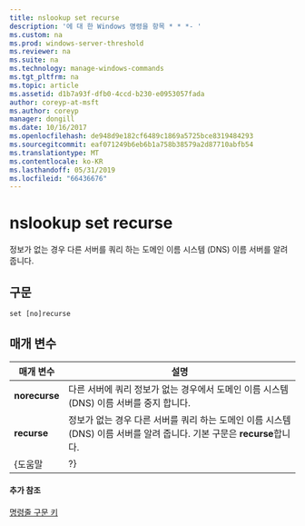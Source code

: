 ```yaml
---
title: nslookup set recurse
description: '에 대 한 Windows 명령을 항목 * * *- '
ms.custom: na
ms.prod: windows-server-threshold
ms.reviewer: na
ms.suite: na
ms.technology: manage-windows-commands
ms.tgt_pltfrm: na
ms.topic: article
ms.assetid: d1b7a93f-dfb0-4ccd-b230-e0953057fada
author: coreyp-at-msft
ms.author: coreyp
manager: dongill
ms.date: 10/16/2017
ms.openlocfilehash: de948d9e182cf6489c1869a5725bce8319484293
ms.sourcegitcommit: eaf071249b6eb6b1a758b38579a2d87710abfb54
ms.translationtype: MT
ms.contentlocale: ko-KR
ms.lasthandoff: 05/31/2019
ms.locfileid: "66436676"
---
```

# <a name="nslookup-set-recurse"></a>nslookup set recurse



정보가 없는 경우 다른 서버를 쿼리 하는 도메인 이름 시스템 (DNS) 이름 서버를 알려 줍니다.

## <a name="syntax"></a>구문

```
set [no]recurse
```

## <a name="parameters"></a>매개 변수

|   매개 변수   |                                                                  설명                                                                  |
|---------------|-----------------------------------------------------------------------------------------------------------------------------------------------|
| **norecurse** |                다른 서버에 쿼리 정보가 없는 경우에서 도메인 이름 시스템 (DNS) 이름 서버를 중지 합니다.                |
|  **recurse**  | 정보가 없는 경우 다른 서버를 쿼리 하는 도메인 이름 시스템 (DNS) 이름 서버를 알려 줍니다. 기본 구문은 **recurse**합니다. |
|     {도움말     |                                                                      ?}                                                                       |

#### <a name="additional-references"></a>추가 참조

[명령줄 구문 키](command-line-syntax-key.md)